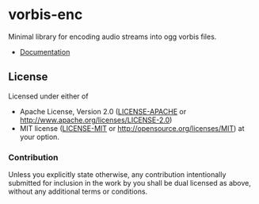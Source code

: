 # vorbis-enc 

Minimal library for encoding audio streams into ogg vorbis files.

- [Documentation](https://bonsaiden.github.io/vorbis-enc/doc/vorbis_enc)


## License

Licensed under either of
 * Apache License, Version 2.0 ([LICENSE-APACHE](LICENSE-APACHE) or http://www.apache.org/licenses/LICENSE-2.0)
 * MIT license ([LICENSE-MIT](LICENSE-MIT) or http://opensource.org/licenses/MIT)
at your option.

### Contribution

Unless you explicitly state otherwise, any contribution intentionally submitted
for inclusion in the work by you shall be dual licensed as above, without any
additional terms or conditions.

